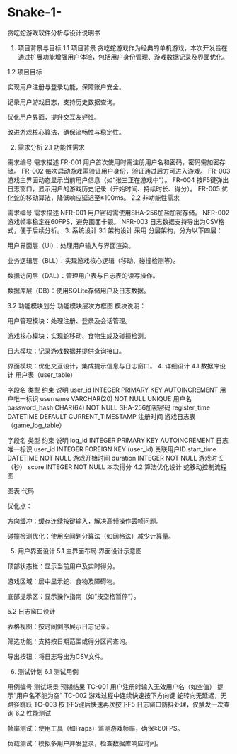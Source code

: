 # Snake-1-
贪吃蛇游戏软件分析与设计说明书
1. 项目背景与目标
1.1 项目背景
贪吃蛇游戏作为经典的单机游戏，本次开发旨在通过扩展功能增强用户体验，包括用户身份管理、游戏数据记录及界面优化。

1.2 项目目标

实现用户注册与登录功能，保障账户安全。

记录用户游戏日志，支持历史数据查询。

优化用户界面，提升交互友好性。

改进游戏核心算法，确保流畅性与稳定性。

2. 需求分析
2.1 功能性需求

需求编号	需求描述
FR-001	用户首次使用时需注册用户名和密码，密码需加密存储。
FR-002	每次启动游戏需验证用户身份，验证通过后方可进入游戏。
FR-003	游戏主界面动态显示当前用户信息（如“张三正在游戏中”）。
FR-004	按F5键弹出日志窗口，显示用户的游戏历史记录（开始时间、持续时长、得分）。
FR-005	优化蛇的移动算法，降低响应延迟至≤100ms。
2.2 非功能性需求

需求编号	需求描述
NFR-001	用户密码需使用SHA-256加盐加密存储。
NFR-002	游戏帧率稳定在60FPS，避免画面卡顿。
NFR-003	日志数据支持导出为CSV格式，便于后续分析。
3. 系统设计
3.1 架构设计
采用 分层架构，分为以下四层：

用户界面层（UI）：处理用户输入与界面渲染。

业务逻辑层（BLL）：实现游戏核心逻辑（移动、碰撞检测等）。

数据访问层（DAL）：管理用户表与日志表的读写操作。

数据库层（DB）：使用SQLite存储用户及日志数据。

3.2 功能模块划分
功能模块层次方框图
模块说明：

用户管理模块：处理注册、登录及会话管理。

游戏核心模块：实现蛇移动、食物生成及碰撞检测。

日志模块：记录游戏数据并提供查询接口。

界面模块：优化交互设计，集成提示信息与日志窗口。
4. 详细设计
4.1 数据库设计
用户表（user_table）

字段名	类型	约束	说明
user_id	INTEGER	PRIMARY KEY AUTOINCREMENT	用户唯一标识
username	VARCHAR(20)	NOT NULL UNIQUE	用户名
password_hash	CHAR(64)	NOT NULL	SHA-256加密密码
register_time	DATETIME	DEFAULT CURRENT_TIMESTAMP	注册时间
游戏日志表（game_log_table）

字段名	类型	约束	说明
log_id	INTEGER	PRIMARY KEY AUTOINCREMENT	日志唯一标识
user_id	INTEGER	FOREIGN KEY (user_id)	关联用户ID
start_time	DATETIME	NOT NULL	游戏开始时间
duration	INTEGER	NOT NULL	游戏时长（秒）
score	INTEGER	NOT NULL	本次得分
4.2 算法优化设计
蛇移动控制流程图

图表
代码












优化点：

方向缓冲：缓存连续按键输入，解决高频操作丢帧问题。

碰撞检测优化：使用空间划分算法（如网格法）减少计算量。

5. 用户界面设计
5.1 主界面布局
界面设计示意图

顶部状态栏：显示当前用户及实时得分。

游戏区域：居中显示蛇、食物及障碍物。

底部提示区：显示操作指南（如“按空格暂停”）。

5.2 日志窗口设计

表格视图：按时间倒序展示日志记录。

筛选功能：支持按日期范围或得分区间查询。

导出按钮：将日志导出为CSV文件。

6. 测试计划
6.1 测试用例

用例编号	测试场景	预期结果
TC-001	用户注册时输入无效用户名（如空值）	提示“用户名不能为空”
TC-002	游戏过程中连续快速按下方向键	蛇转向无延迟，无路径跳跃
TC-003	按下F5键后快速再次按下F5	日志窗口防抖处理，仅触发一次查询
6.2 性能测试

帧率测试：使用工具（如Fraps）监测游戏帧率，确保≥60FPS。

负载测试：模拟多用户并发登录，检查数据库响应时间。


